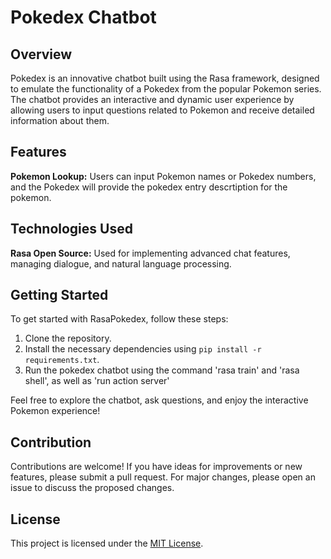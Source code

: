 # Pokedex Chatbot

## Overview

Pokedex is an innovative chatbot built using the Rasa framework, designed to emulate the functionality of a Pokedex from the popular Pokemon series. The chatbot provides an interactive and dynamic user experience by allowing users to input questions related to Pokemon and receive detailed information about them.

## Features

 **Pokemon Lookup:** Users can input Pokemon names or Pokedex numbers, and the Pokedex will provide the pokedex entry descrtiption for the pokemon.

## Technologies Used

 **Rasa Open Source:** Used for implementing advanced chat features, managing dialogue, and natural language processing.

## Getting Started

To get started with RasaPokedex, follow these steps:

1. Clone the repository.
2. Install the necessary dependencies using `pip install -r requirements.txt`.
3. Run the pokedex chatbot using the command 'rasa train' and 'rasa shell', as well as 'run action server'

Feel free to explore the chatbot, ask questions, and enjoy the interactive Pokemon experience!

## Contribution

Contributions are welcome! If you have ideas for improvements or new features, please submit a pull request. For major changes, please open an issue to discuss the proposed changes.

## License

This project is licensed under the [MIT License](LICENSE).
